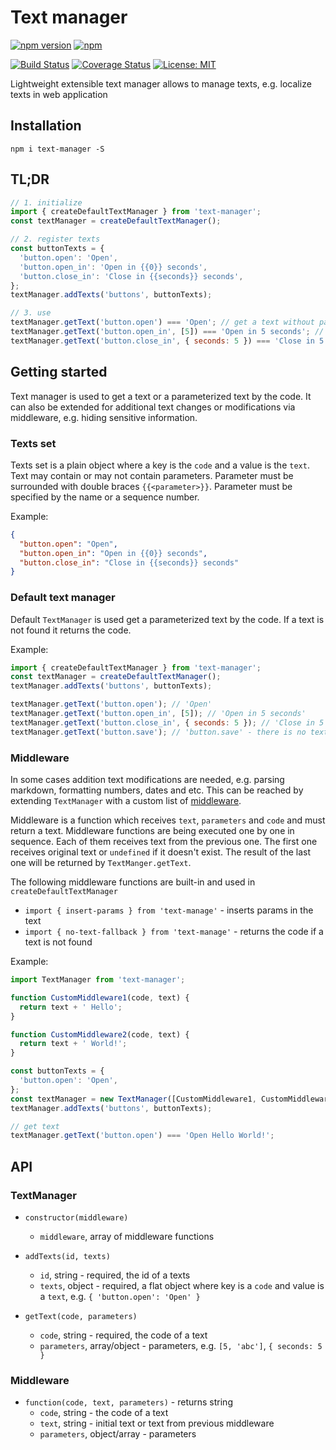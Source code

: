 # Text manager

[![npm version](https://badge.fury.io/js/text-manager.svg)](https://www.npmjs.com/package/text-manager)
[![npm](https://img.shields.io/npm/dm/text-manager)](https://www.npmjs.com/package/text-manager)

[![Build Status](https://travis-ci.com/apyrkh/text-manager.svg?branch=master)](https://travis-ci.com/apyrkh/text-manager)
[![Coverage Status](https://coveralls.io/repos/github/apyrkh/text-manager/badge.svg?branch=master)](https://coveralls.io/github/apyrkh/text-manager?branch=master)
[![License: MIT](https://img.shields.io/badge/License-MIT-brightgreen.svg)](https://opensource.org/licenses/MIT)

Lightweight extensible text manager allows to manage texts, e.g. localize texts in web application


## Installation

`npm i text-manager -S`


## TL;DR

```javascript
// 1. initialize
import { createDefaultTextManager } from 'text-manager';
const textManager = createDefaultTextManager();

// 2. register texts
const buttonTexts = {
  'button.open': 'Open',
  'button.open_in': 'Open in {{0}} seconds',
  'button.close_in': 'Close in {{seconds}} seconds',
};
textManager.addTexts('buttons', buttonTexts);

// 3. use
textManager.getText('button.open') === 'Open'; // get a text without parameters
textManager.getText('button.open_in', [5]) === 'Open in 5 seconds'; // get a text with ordered parameters
textManager.getText('button.close_in', { seconds: 5 }) === 'Close in 5 seconds'; // get a text with named parameters
```


## Getting started

Text manager is used to get a text or a parameterized text by the code.
It can also be extended for additional text changes or modifications via middleware, e.g. hiding sensitive information.

### Texts set

Texts set is a plain object where a key is the `code` and a value is the `text`.
Text may contain or may not contain parameters. Parameter must be surrounded with double braces `{{<parameter>}}`.
Parameter must be specified by the name or a sequence number. 

Example:
```json
{
  "button.open": "Open",
  "button.open_in": "Open in {{0}} seconds",
  "button.close_in": "Close in {{seconds}} seconds"
}
```

### Default text manager

Default `TextManager` is used get a parameterized text by the code. If a text is not found it returns the code.

Example:
```javascript
import { createDefaultTextManager } from 'text-manager';
const textManager = createDefaultTextManager();
textManager.addTexts('buttons', buttonTexts);

textManager.getText('button.open'); // 'Open'
textManager.getText('button.open_in', [5]); // 'Open in 5 seconds'
textManager.getText('button.close_in', { seconds: 5 }); // 'Close in 5 seconds'
textManager.getText('button.save'); // 'button.save' - there is no text for the code
```

### Middleware

In some cases addition text modifications are needed, e.g. parsing markdown, formatting numbers, dates and etc.
This can be reached by extending `TextManager` with a custom list of [middleware](#middleware).

Middleware is a function which receives `text`, `parameters` and `code` and must return a text.
Middleware functions are being executed one by one in sequence. Each of them receives text from the previous one.
The first one receives original text or `undefined` if it doesn't exist.
The result of the last one will be returned by `TextManger.getText`.

The following middleware functions are built-in and used in `createDefaultTextManager`
- `import { insert-params } from 'text-manage'` - inserts params in the text
- `import { no-text-fallback } from 'text-manage'` - returns the code if a text is not found

Example:
```javascript
import TextManager from 'text-manager';

function CustomMiddleware1(code, text) {
  return text + ' Hello';
}

function CustomMiddleware2(code, text) {
  return text + ' World!';
}

const buttonTexts = {
  'button.open': 'Open',
};
const textManager = new TextManager([CustomMiddleware1, CustomMiddleware2]);
textManager.addTexts('buttons', buttonTexts);

// get text
textManager.getText('button.open') === 'Open Hello World!';
```


## API

### TextManager

- `constructor(middleware)`
  - `middleware`, array of middleware functions

- `addTexts(id, texts)`
  - `id`, string - required, the id of a texts
  - `texts`, object - required, a flat object where key is a `code` and value is a `text`, e.g. `{ 'button.open': 'Open' }`

- `getText(code, parameters)`
  - `code`, string - required, the code of a text
  - `parameters`, array/object - parameters, e.g. `[5, 'abc']`, `{ seconds: 5 }`

### Middleware

- `function(code, text, parameters)` - returns string
  - `code`, string - the code of a text
  - `text`, string - initial text or text from previous middleware
  - `parameters`, object/array - parameters
